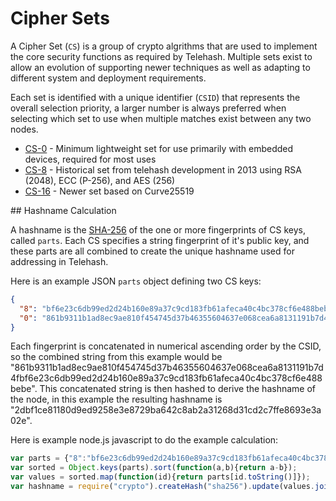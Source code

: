 Cipher Sets
===========

A Cipher Set (`CS`) is a group of crypto algrithms that are used to implement the core security functions as required by Telehash.  Multiple sets exist to allow an evolution of supporting newer techniques as well as adapting to different system and deployment requirements.

Each set is identified with a unique identifier (`CSID`) that represents the overall selection priority, a larger number is always preferred when selecting which set to use when multiple matches exist between any two nodes.

* [CS-0][] - Minimum lightweight set for use primarily with embedded devices, required for most uses
* [CS-8][] - Historical set from telehash development in 2013 using RSA (2048), ECC (P-256), and AES (256)
* [CS-16][] - Newer set based on Curve25519

<a name="hashnames" />
## Hashname Calculation

A hashname is the [SHA-256][] of the one or more fingerprints of CS keys, called `parts`.  Each CS specifies a string fingerprint of it's public key, and these parts are all combined to create the unique hashname used for addressing in Telehash.

Here is an example JSON `parts` object defining two CS keys:

```json
{
  "8": "bf6e23c6db99ed2d24b160e89a37c9cd183fb61afeca40c4bc378cf6e488bebe",
  "0": "861b9311b1ad8ec9ae810f454745d37b46355604637e068cea6a8131191b7d4f"
}
```

Each fingerprint is concatenated in numerical ascending order by the CSID, so the combined string from this example would be "861b9311b1ad8ec9ae810f454745d37b46355604637e068cea6a8131191b7d4fbf6e23c6db99ed2d24b160e89a37c9cd183fb61afeca40c4bc378cf6e488bebe". This concatenated string is then hashed to derive the hashname of the node, in this example the resulting hashname is "2dbf1ce81180d9ed9258e3e8729ba642c8ab2a31268d31cd2c7ffe8693e3a02e".

Here is example node.js javascript to do the example calculation:

```js
var parts = {"8":"bf6e23c6db99ed2d24b160e89a37c9cd183fb61afeca40c4bc378cf6e488bebe","0":"861b9311b1ad8ec9ae810f454745d37b46355604637e068cea6a8131191b7d4f"};
var sorted = Object.keys(parts).sort(function(a,b){return a-b});
var values = sorted.map(function(id){return parts[id.toString()]});
var hashname = require("crypto").createHash("sha256").update(values.join("")).digest("hex");
```


[sha-256]: https://en.wikipedia.org/wiki/SHA-2
[cs-0]: cipher_set_0.md
[cs-8]: cipher_set_8.md
[cs-16]: cipher_set_16.md
